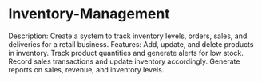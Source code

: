 # Inventory-Management
Description: Create a system to track inventory levels, orders, sales, and deliveries for a retail business. Features: Add, update, and delete products in inventory. Track product quantities and generate alerts for low stock. Record sales transactions and update inventory accordingly. Generate reports on sales, revenue, and inventory levels.
